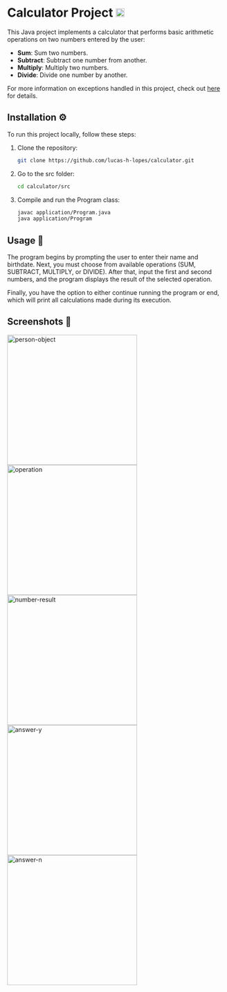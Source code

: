 # Calculator Project  <img src="https://emojicdn.elk.sh/📟" width="20" height="20" alt="calculator">

This Java project implements a calculator that performs basic arithmetic operations on two numbers entered by the user:

- **Sum**: Sum two numbers.
- **Subtract**: Subtract one number from another.
- **Multiply**: Multiply two numbers.
- **Divide**: Divide one number by another.

For more information on exceptions handled in this project, check out [here](https://github.com/lucas-h-lopes/calculator/blob/main/src/README.md) for details.

## Installation ⚙️

To run this project locally, follow these steps:

1. Clone the repository:
   ```bash
   git clone https://github.com/lucas-h-lopes/calculator.git
   
2. Go to the src folder: 
    ```bash 
   cd calculator/src

3. Compile and run the Program class:
    ```bash
   javac application/Program.java
   java application/Program

## Usage 🧠

The program begins by prompting the user to enter their name and birthdate. Next, you must choose from available operations (SUM, SUBTRACT, MULTIPLY, or DIVIDE). After that, input the first and second numbers, and the program displays the result of the selected operation.

Finally, you have the option to either continue running the program or end, which will print all calculations made during its execution.

## Screenshots 📸

<img src="https://raw.githubusercontent.com/lucas-h-lopes/calculator/main/images/program-execution/person-object.png" alt="person-object" width="300">

<img src="https://raw.githubusercontent.com/lucas-h-lopes/calculator/main/images/program-execution/operation-enum.png" alt="operation" width="300">

<img src="https://raw.githubusercontent.com/lucas-h-lopes/calculator/main/images/program-execution/numbers-and-result.png" alt="number-result" width="300">

<img src="https://raw.githubusercontent.com/lucas-h-lopes/calculator/main/images/program-execution/answer-yes.png" alt="answer-y" width="300">

<img src="https://raw.githubusercontent.com/lucas-h-lopes/calculator/main/images/program-execution/answer-no.png" alt="answer-n" width="300">
